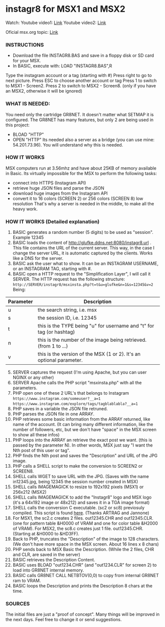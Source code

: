 # instagr8 for MSX1 and MSX2

Watch:
Youtube video1: [Link](https://www.youtube.com/watch?v=L-G7gzgepdA)
Youtube video2: [Link](https://youtu.be/487cka18JU4)

Oficial msx.org topic: [Link](https://www.msx.org/forum/msx-talk/software/msx-instagr8-instagram-for-msx1)

### INSTRUCTIONS
* Download the file INSTAGR8.BAS and save in a floppy disk or SD card for your MSX.
* In BASIC, execute with:
LOAD "INSTAGR8.BAS",R

Type the instagram account or a tag (starting with #)
Press right to go to next picture.
Press ESC to choose another account or tag
Press 1 to switch to MSX1 - Screen2.
Press 2 to switch to MSX2 - Screen8. (only if you have an MSX2, otherwise it will be ignored)

### WHAT IS NEEDED:
You need only the cartridge GR8NET. It doesn't matter what SETMAP it is configured.
The GR8NET has many features, but only 2 are being used in this project:
- BLOAD "HTTP"
- OPEN "HTTP"
Its needed also a server as a bridge (you can use mine: 54.201.73.96). You will understand why this is needed.

### HOW IT WORKS
MSX computers run at 3.56mhz and have about 25KB of memory available in Basic. Its virtually impossible for the MSX to perform the following tasks:
- connect into HTTPS (Instagram API)
- retrieve huge JSON files and parse the JSON
- download huge images from the Instagram API
- convert it to 16 colors (SCREEN 2) or 256 colors (SCREEN 8) low resolution
That's why a server is needed in the middle, to make all the heavy work.

### HOW IT WORKS (Detailed explanation)
1. BASIC generates a random number (5 digits) to be used as "session". Example 12345
2. BASIC loads the content of http://glufke.ddns.net:8080/instagr8.url . This file contains the URL of the current server. This way, in the case I change the server URL, it is automatic captured by the clients. Works like a DNS for the server.
3. BASIC ask the user what to show. It can be an INSTAGRAM USERNAME, or an INSTAGRAM TAG, starting with #.
4. BASIC open a HTTP request to the "Simplification Layer", I will call it SERVER. The HTTP request has the following structure:
`http://SERVER/instagr8/msxinsta.php?t=t&u=glufke&n=1&s=12345&v=2`
Being:

| Parameter | Description |
| ------ | ------ |
|u | the search string, i.e. msx
|s | the session ID, i.e. 12345
|t | this is the TYPE being "u" for username and "t" for tag (or hashtag)
|n | this is the number of the image being retrieved. (from 1 to ...)
|v | this is the version of the MSX (1 or 2). It's an optional parameter.

5. SERVER captures the request (I'm using Apache, but you can user NGINX or any other)
6. SERVER Apache calls the PHP script "msxinsta.php" with all the parameters.
7. PHP open one of these 2 URL's that belongs to Instagram
`https://www.instagram.com/someuser?__a=1`
`https://www.instagram.com/explore/tags/tagblablabla?__a=1`
8. PHP saves in a variable the JSON file retruned.
9. PHP parses the JSON file in one ARRAY.
10. PHP retrieves some basic information from the ARRAY returned, like name of the account. (It can bring many different information, like the number of followers, etc, but we don't have "space" in the MSX screen to show all these infos)
11. PHP loops into the ARRAY an retrieve the exact post we want. (this is passed by the parameter N). In other words, MSX just say "I want the Nth post of this user or tag".
12. PHP finds the Nth post and saves the "Description" and URL of the JPG image.
13. PHP calls a SHELL script to make the conversion to SCREEN2 or SCREEN8.
14. SHELL calls WGET to save URL with the JPG. (Saves with the name in12345.jpg, being 12345 the session number created in MSX)
15. SHELL calls IMAGEMAGICK to resize to 192x192 pixels (MSX1) or 256x212 (MSX2)
16. SHELL calls IMAGEMAGICK to add the "Instagr8" logo and MSX logo (it's a 64x192 image or 48x212) and saves it in a TGA image format)
17. SHELL calls the conversion C executable. (sc2 or sc8) previosuly compiled. This script is found [here](https://www.msx.org/downloads/related/graphics/screen-2-converter). (Thanks ARTRAG and Jannone)
18. For MSX1, the sc2.c creates 2 files. out12345.CHR and out12345.CLR. (one for pattern table &H0000 of VRAM and one for color table &H2000 of VRAM).
    For MSX2, the sc8.c creates just 1 file. out12345.CHR. (Starting at &H0000 to &HD3FF).
19. Back to PHP, truncates the "Description" of the image to 128 characters. (We don't have more space in the MSX screen. About 16 lines x 8 chars)
20. PHP sends back to MSX Basic the Description. (While the 2 files, CHR and CLR, are saved in the server)
21. BASIC retrieves the Description Content.
22. BASIC uses BLOAD "out1234.CHR" (and "out1234.CLR" for screen 2) to load into GR8NET internal memory. 
23. BASIC calls GR8NET CALL NETBTOV(0,0) to copy from internal GR8NET ram to VRAM.
24. BASIC loops the Description and prints the Description 8 chars at the time.

### SOURCES
The initial files are just a "proof of concept". Many things will be improved in the next days. Feel free to change it or send suggestions.
